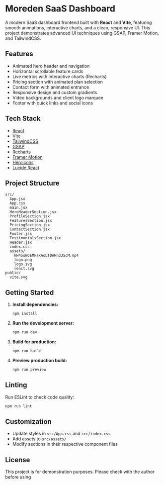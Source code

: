 # Moreden SaaS Dashboard

A modern SaaS dashboard frontend built with **React** and **Vite**, featuring smooth animations, interactive charts, and a clean, responsive UI. This project demonstrates advanced UI techniques using GSAP, Framer Motion, and TailwindCSS.

## Features

- Animated hero header and navigation
- Horizontal scrollable feature cards
- Live metrics with interactive charts (Recharts)
- Pricing section with animated plan selection
- Contact form with animated entrance
- Responsive design and custom gradients
- Video backgrounds and client logo marquee
- Footer with quick links and social icons

## Tech Stack

- [React](https://react.dev/)
- [Vite](https://vitejs.dev/)
- [TailwindCSS](https://tailwindcss.com/)
- [GSAP](https://gsap.com/)
- [Recharts](https://recharts.org/)
- [Framer Motion](https://www.framer.com/motion/)
- [Heroicons](https://heroicons.com/)
- [Lucide React](https://lucide.dev/)

## Project Structure

```
src/
  App.jsx
  App.css
  main.jsx
  HeroHeaderSection.jsx
  ProfileSection.jsx
  FeaturesSection.jsx
  PricingSection.jsx
  ContactSection.jsx
  Footer.jsx
  TestimonialsSection.jsx
  Header.jsx
  index.css
  assets/
    kH4osWoEMFaxAoLTDAHn3JScM.mp4
    logo.png
    logo.svg
    react.svg
public/
  vite.svg
```

## Getting Started

1. **Install dependencies:**
   ```sh
   npm install
   ```

2. **Run the development server:**
   ```sh
   npm run dev
   ```

3. **Build for production:**
   ```sh
   npm run build
   ```

4. **Preview production build:**
   ```sh
   npm run preview
   ```

## Linting

Run ESLint to check code quality:
```sh
npm run lint
```

## Customization

- Update styles in `src/App.css` and `src/index.css`
- Add assets to `src/assets/`
- Modify sections in their respective component files

## License

This project is for demonstration purposes. Please check with the author before using